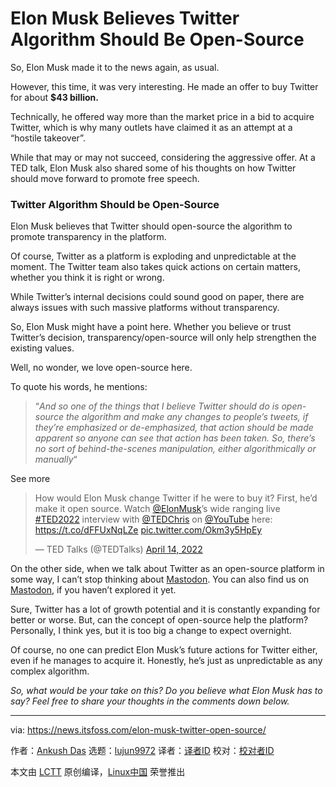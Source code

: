 [#]: subject: "Elon Musk Believes Twitter Algorithm Should Be Open-Source"
[#]: via: "https://news.itsfoss.com/elon-musk-twitter-open-source/"
[#]: author: "Ankush Das https://news.itsfoss.com/author/ankush/"
[#]: collector: "lujun9972"
[#]: translator: "lkxed"
[#]: reviewer: " "
[#]: publisher: " "
[#]: url: " "

Elon Musk Believes Twitter Algorithm Should Be Open-Source
======

So, Elon Musk made it to the news again, as usual.

However, this time, it was very interesting. He made an offer to buy Twitter for about **$43 billion.**

Technically, he offered way more than the market price in a bid to acquire Twitter, which is why many outlets have claimed it as an attempt at a “hostile takeover”.

While that may or may not succeed, considering the aggressive offer. At a TED talk, Elon Musk also shared some of his thoughts on how Twitter should move forward to promote free speech.

### Twitter Algorithm Should be Open-Source

Elon Musk believes that Twitter should open-source the algorithm to promote transparency in the platform.

Of course, Twitter as a platform is exploding and unpredictable at the moment. The Twitter team also takes quick actions on certain matters, whether you think it is right or wrong.

While Twitter’s internal decisions could sound good on paper, there are always issues with such massive platforms without transparency.

So, Elon Musk might have a point here. Whether you believe or trust Twitter’s decision, transparency/open-source will only help strengthen the existing values.

Well, no wonder, we love open-source here.

To quote his words, he mentions:

> “_And so one of the things that I believe Twitter should do is open-source the algorithm and make any changes to people’s tweets, if they’re emphasized or de-emphasized, that action should be made apparent so anyone can see that action has been taken. So, there’s no sort of behind-the-scenes manipulation, either algorithmically or manually_“

See more

> How would Elon Musk change Twitter if he were to buy it? First, he’d make it open source. Watch [@ElonMusk][1]’s wide ranging live [#TED2022][2] interview with [@TEDChris][3] on [@YouTube][4] here: <https://t.co/dFFUxNqLZe> [pic.twitter.com/Okm3y5HpEy][5]
>
> — TED Talks (@TEDTalks) [April 14, 2022][6]

On the other side, when we talk about Twitter as an open-source platform in some way, I can’t stop thinking about [Mastodon][7]. You can also find us on [Mastodon][8], if you haven’t explored it yet.

Sure, Twitter has a lot of growth potential and it is constantly expanding for better or worse. But, can the concept of open-source help the platform? Personally, I think yes, but it is too big a change to expect overnight.

Of course, no one can predict Elon Musk’s future actions for Twitter either, even if he manages to acquire it. Honestly, he’s just as unpredictable as any complex algorithm.

_So, what would be your take on this? Do you believe what Elon Musk has to say? Feel free to share your thoughts in the comments down below._

--------------------------------------------------------------------------------

via: https://news.itsfoss.com/elon-musk-twitter-open-source/

作者：[Ankush Das][a]
选题：[lujun9972][b]
译者：[译者ID](https://github.com/译者ID)
校对：[校对者ID](https://github.com/校对者ID)

本文由 [LCTT](https://github.com/LCTT/TranslateProject) 原创编译，[Linux中国](https://linux.cn/) 荣誉推出

[a]: https://news.itsfoss.com/author/ankush/
[b]: https://github.com/lujun9972
[1]: https://twitter.com/elonmusk?ref_src=twsrc%5Etfw
[2]: https://twitter.com/hashtag/TED2022?src=hash&ref_src=twsrc%5Etfw
[3]: https://twitter.com/TEDchris?ref_src=twsrc%5Etfw
[4]: https://twitter.com/YouTube?ref_src=twsrc%5Etfw
[5]: https://t.co/Okm3y5HpEy
[6]: https://twitter.com/TEDTalks/status/1514739086908555272?ref_src=twsrc%5Etfw
[7]: https://joinmastodon.org/
[8]: https://mastodon.social/@itsfoss
